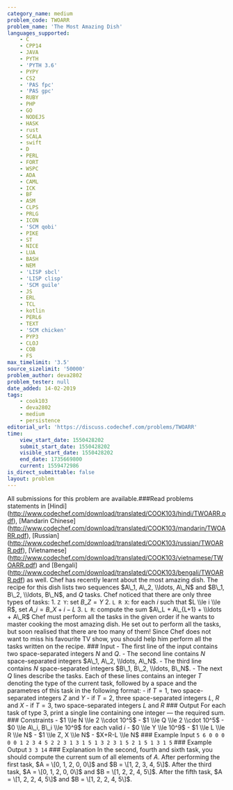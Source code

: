 ```yaml
---
category_name: medium
problem_code: TWOARR
problem_name: 'The Most Amazing Dish'
languages_supported:
    - C
    - CPP14
    - JAVA
    - PYTH
    - 'PYTH 3.6'
    - PYPY
    - CS2
    - 'PAS fpc'
    - 'PAS gpc'
    - RUBY
    - PHP
    - GO
    - NODEJS
    - HASK
    - rust
    - SCALA
    - swift
    - D
    - PERL
    - FORT
    - WSPC
    - ADA
    - CAML
    - ICK
    - BF
    - ASM
    - CLPS
    - PRLG
    - ICON
    - 'SCM qobi'
    - PIKE
    - ST
    - NICE
    - LUA
    - BASH
    - NEM
    - 'LISP sbcl'
    - 'LISP clisp'
    - 'SCM guile'
    - JS
    - ERL
    - TCL
    - kotlin
    - PERL6
    - TEXT
    - 'SCM chicken'
    - PYP3
    - CLOJ
    - COB
    - FS
max_timelimit: '3.5'
source_sizelimit: '50000'
problem_author: deva2802
problem_tester: null
date_added: 14-02-2019
tags:
    - cook103
    - deva2802
    - medium
    - persistence
editorial_url: 'https://discuss.codechef.com/problems/TWOARR'
time:
    view_start_date: 1550428202
    submit_start_date: 1550428202
    visible_start_date: 1550428202
    end_date: 1735669800
    current: 1559472986
is_direct_submittable: false
layout: problem
---
```

All submissions for this problem are available.\###Read problems statements in \[Hindi\](http://www.codechef.com/download/translated/COOK103/hindi/TWOARR.pdf), \[Mandarin Chinese\](http://www.codechef.com/download/translated/COOK103/mandarin/TWOARR.pdf), \[Russian\](http://www.codechef.com/download/translated/COOK103/russian/TWOARR.pdf), \[Vietnamese\](http://www.codechef.com/download/translated/COOK103/vietnamese/TWOARR.pdf) and \[Bengali\](http://www.codechef.com/download/translated/COOK103/bengali/TWOARR.pdf) as well. Chef has recently learnt about the most amazing dish. The recipe for this dish lists two sequences $A\_1, A\_2, \\ldots, A\_N$ and $B\_1, B\_2, \\ldots, B\_N$, and $Q$ tasks. Chef noticed that there are only three types of tasks: 1. `Z Y`: set $B\_Z = Y$ 2. `L R X`: for each $i$ such that $L \\le i \\le R$, set $A\_i = B\_{X+i-L}$ 3. `L R`: compute the sum $A\_L + A\_{L+1} + \\ldots + A\_R$ Chef must perform all the tasks in the given order if he wants to master cooking the most amazing dish. He set out to perform all the tasks, but soon realised that there are too many of them! Since Chef does not want to miss his favourite TV show, you should help him perform all the tasks written on the recipe. ### Input - The first line of the input contains two space-separated integers $N$ and $Q$. - The second line contains $N$ space-separated integers $A\_1, A\_2, \\ldots, A\_N$. - The third line contains $N$ space-separated integers $B\_1, B\_2, \\ldots, B\_N$. - The next $Q$ lines describe the tasks. Each of these lines contains an integer $T$ denoting the type of the current task, followed by a space and the parametres of this task in the following format: - if $T = 1$, two space-separated integers $Z$ and $Y$ - if $T = 2$, three space-separated integers $L$, $R$ and $X$ - if $T = 3$, two space-separated integers $L$ and $R$ ### Output For each task of type 3, print a single line containing one integer — the required sum. ### Constraints - $1 \\le N \\le 2 \\cdot 10^5$ - $1 \\le Q \\le 2 \\cdot 10^5$ - $0 \\le A\_i, B\_i \\le 10^9$ for each valid $i$ - $0 \\le Y \\le 10^9$ - $1 \\le L \\le R \\le N$ - $1 \\le Z, X \\le N$ - $X+R-L \\le N$ ### Example Input ``` 5 6 0 0 0 0 0 1 2 3 4 5 2 2 3 1 3 1 5 1 3 2 3 1 5 2 1 5 1 3 1 5 ``` ### Example Output ``` 3 3 14 ``` ### Explanation In the second, fourth and sixth task, you should compute the current sum of all elements of $A$. After performing the first task, $A = \[0, 1, 2, 0, 0\]$ and $B = \[1, 2, 3, 4, 5\]$. After the third task, $A = \[0, 1, 2, 0, 0\]$ and $B = \[1, 2, 2, 4, 5\]$. After the fifth task, $A = \[1, 2, 2, 4, 5\]$ and $B = \[1, 2, 2, 4, 5\]$.
